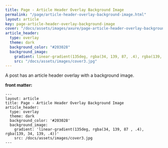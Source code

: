 ```yaml
---
title: Page - Article Header Overlay Background Image
permalink: "/page/article-header-overlay-background-image.html"
layout: article
key: page-article-header-overlay-background-image
cover: "/docs/assets/images/axure/page-article-header-overlay-background-image.jpg"
article_header:
  type: overlay
  theme: dark
  background_color: "#203028"
  background_image:
    gradient: linear-gradient(135deg, rgba(34, 139, 87, .4), rgba(139, 34, 139, .4))
    src: "/docs/assets/images/cover3.jpg"
---
```


A post has an article header overlay with a background image.

<!--more-->

**front matter:**

    ---
    layout: article
    title: Page - Article Header Overlay Background Image
    article_header:
      type: overlay
      theme: dark
      background_color: '#203028'
      background_image:
        gradient: 'linear-gradient(135deg, rgba(34, 139, 87 , .4), rgba(139, 34, 139, .4))'
        src: /docs/assets/images/cover3.jpg
    ---
